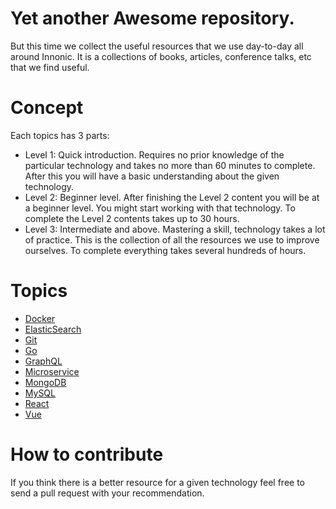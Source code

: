 # Yet another Awesome repository.
But this time we collect the useful resources that we use day-to-day all around Innonic. It is a collections of books, articles, conference talks, etc that we find useful.
# Concept
Each topics has 3 parts:
- Level 1: Quick introduction. Requires no prior knowledge of the particular technology and takes no more than 60 minutes to complete. After this you will have a basic understanding about the given technology. 
- Level 2: Beginner level. After finishing the Level 2 content you will be at a beginner level. You might start working with that technology. To complete the Level 2 contents takes up to 30 hours.
- Level 3: Intermediate and above. Mastering a skill, technology takes a lot of practice. This is the collection of all the resources we use to improve ourselves. To complete everything takes several hundreds of hours.

# Topics

- [Docker](Docker/)
- [ElasticSearch](ElasticSearch/)
- [Git](/Git)
- [Go](/Go)
- [GraphQL](/GraphQL)
- [Microservice](/Microservice)
- [MongoDB](/MongoDB)
- [MySQL](/MySQL)
- [React](/React)
- [Vue](/Vue)

# How to contribute
If you think there is a better resource for a given technology feel free to send a pull request with your recommendation. 
